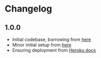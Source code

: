 # Changelog

## 1.0.0

- Initial codebase, borrowing from [here](https://github.com/Sean-Bradley/Seans-TypeScript-NodeJS-CRUD-REST-API-Boilerplate)
- Minor initial setup from [here](https://github.dev/danielfsousa/express-rest-boilerplate)
- Ensuring deployment from [Heroku docs](https://devcenter.heroku.com/articles/getting-started-with-nodejs)
